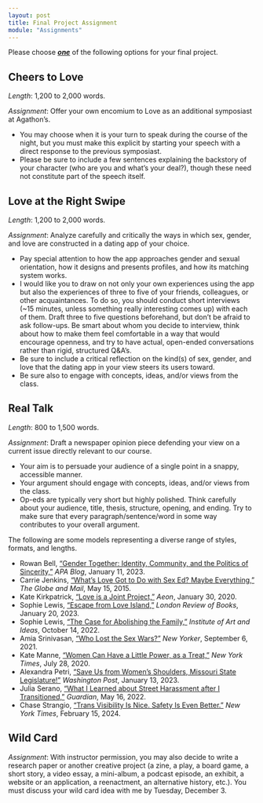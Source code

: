 ```yaml
---
layout: post
title: Final Project Assignment
module: "Assignments"
---
```


Please choose ***<u>one</u>*** of the following options for your final project.

## Cheers to Love

*Length*: 1,200 to 2,000 words.

*Assignment*: Offer your own encomium to Love as an additional symposiast at Agathon’s.

- You may choose when it is your turn to speak during the course of the night, but you must make this explicit by starting your speech with a direct response to the previous symposiast.
- Please be sure to include a few sentences explaining the backstory of your character (who are you and what’s your deal?), though these need not constitute part of the speech itself.

## Love at the Right Swipe

*Length*: 1,200 to 2,000 words.

*Assignment*: Analyze carefully and critically the ways in which sex, gender, and love are constructed in a dating app of your choice.

- Pay special attention to how the app approaches gender and sexual orientation, how it designs and presents profiles, and how its matching system works.
- I would like you to draw on not only your own experiences using the app but also the experiences of three to five of your friends, colleagues, or other acquaintances. To do so, you should conduct short interviews (~15 minutes, unless something really interesting comes up) with each of them. Draft three to five questions beforehand, but don’t be afraid to ask follow-ups. Be smart about whom you decide to interview, think about how to make them feel comfortable in a way that would encourage openness, and try to have actual, open-ended conversations rather than rigid, structured Q&A’s.
- Be sure to include a critical reflection on the kind(s) of sex, gender, and love that the dating app in your view steers its users toward.
- Be sure also to engage with concepts, ideas, and/or views from the class.

## Real Talk

*Length*: 800 to 1,500 words.

*Assignment*: Draft a newspaper opinion piece defending your view on a current issue directly relevant to our course.

- Your aim is to persuade your audience of a single point in a snappy, accessible manner.
- Your argument should engage with concepts, ideas, and/or views from the class.
- Op-eds are typically very short but highly polished. Think carefully about your audience, title, thesis, structure, opening, and ending. Try to make sure that every paragraph/sentence/word in some way contributes to your overall argument.

The following are some models representing a diverse range of styles, formats, and lengths.

- Rowan Bell, [“Gender Together: Identity, Community, and the Politics of Sincerity,”](https://blog.apaonline.org/2023/01/11/gender-together-identity-community-and-the-politics-of-sincerity/) *APA Blog*, January 11, 2023.
- Carrie Jenkins, [“What’s Love Got to Do with Sex Ed? Maybe Everything,”](https://www.theglobeandmail.com/opinion/whats-love-got-to-do-with-sex-ed-maybe-everything/article24456722/) *The Globe and Mail*, May 15, 2015.
- Kate Kirkpatrick, [“Love is a Joint Project,”](https://aeon.co/essays/simone-de-beauvoirs-authentic-love-is-a-project-of-equals) *Aeon*, January 30, 2020.
- Sophie Lewis, [“Escape from Love Island,”](https://www.lrb.co.uk/blog/2023/january/escape-from-love-island) *London Review of Books*, January 20, 2023.
- Sophie Lewis, [“The Case for Abolishing the Family,”](https://iai.tv/articles/the-case-for-abolishing-the-family-auid-2267) *Institute of Art and Ideas*, October 14, 2022.
- Amia Srinivasan, [“Who Lost the Sex Wars?”](https://www.newyorker.com/magazine/2021/09/13/who-lost-the-sex-wars) *New Yorker*, September 6, 2021.
- Kate Manne, [“Women Can Have a Little Power, as a Treat,”](https://www.nytimes.com/2020/07/28/opinion/biden-vice-president-woman.html) *New York Times*, July 28, 2020.
- Alexandra Petri, [“Save Us from Women’s Shoulders, Missouri State Legislature!”](https://web.archive.org/web/20230113192227/https://www.washingtonpost.com/opinions/2023/01/13/missouri-legislature-dress-code-cardigan-satire/) *Washington Post*, January 13, 2023.
- Julia Serano, [“What I Learned about Street Harassment after I Transitioned,”](https://www.theguardian.com/world/2022/may/16/street-harassment-women-public) *Guardian*, May 16, 2022.
- Chase Strangio, [“Trans Visibility Is Nice. Safety Is Even Better.”](https://www.nytimes.com/2024/02/15/opinion/trans-visibility-legislative-rights.html?unlocked_article_code=1.bE4.mSIL.itA_jnNNWmHM&smid=url-share) *New York Times*, February 15, 2024. 

## Wild Card

*Assignment*: With instructor permission, you may also decide to write a research paper or another creative project (a zine, a play, a board game, a short story, a video essay, a mini-album, a podcast episode, an exhibit, a website or an application, a reenactment, an alternative history, etc.). You must discuss your wild card idea with me by Tuesday, December 3.
